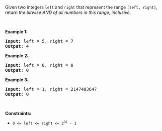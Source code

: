 Given two integers `` left `` and `` right `` that represent the range `` [left, right] ``, return _the bitwise AND of all numbers in this range, inclusive_.

&nbsp;

__Example 1:__

<pre>
<strong>Input:</strong> left = 5, right = 7
<strong>Output:</strong> 4
</pre>

__Example 2:__

<pre>
<strong>Input:</strong> left = 0, right = 0
<strong>Output:</strong> 0
</pre>

__Example 3:__

<pre>
<strong>Input:</strong> left = 1, right = 2147483647
<strong>Output:</strong> 0
</pre>

&nbsp;

__Constraints:__

*   <code>0 &lt;= left &lt;= right &lt;= 2<sup>31</sup> - 1</code>
